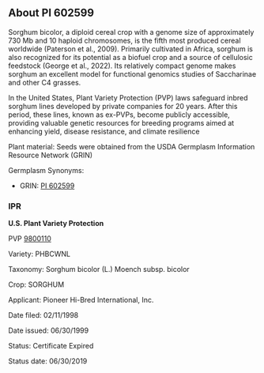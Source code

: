 About PI 602599
---------------------
Sorghum bicolor, a diploid cereal crop with a genome size of approximately 730 Mb and 10 haploid chromosomes, is the fifth most produced cereal worldwide (Paterson et al., 2009). Primarily cultivated in Africa, sorghum is also recognized for its potential as a biofuel crop and a source of cellulosic feedstock (George et al., 2022). Its relatively compact genome makes sorghum an excellent model for functional genomics studies of Saccharinae and other C4 grasses.

In the United States, Plant Variety Protection (PVP) laws safeguard inbred sorghum lines developed by private companies for 20 years. After this period, these lines, known as ex-PVPs, become publicly accessible, providing valuable genetic resources for breeding programs aimed at enhancing yield, disease resistance, and climate resilience

Plant material: Seeds were obtained from the USDA Germplasm Information Resource Network (GRIN)

Germplasm Synonyms:
* GRIN: [PI 602599](https://npgsweb.ars-grin.gov/gringlobal/accessiondetail.aspx?id=1553870) 

### IPR
**U.S. Plant Variety Protection**

PVP [9800110](https://apps.ams.usda.gov/CMS/AdobeImages/009800110.pdf)

Variety: PHBCWNL

Taxonomy: Sorghum bicolor (L.) Moench subsp. bicolor

Crop: SORGHUM

Applicant: Pioneer Hi-Bred International, Inc.

Date filed: 02/11/1998

Date issued: 06/30/1999

Status: Certificate Expired

Status date: 06/30/2019
